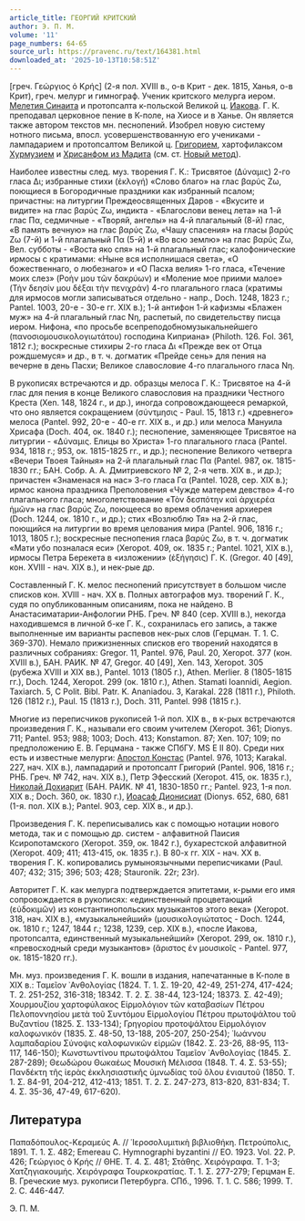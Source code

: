 ```yaml
---
article_title: ГЕОРГИЙ КРИТСКИЙ
author: Э. П. М.
volume: '11'
page_numbers: 64-65
source_url: https://pravenc.ru/text/164381.html
downloaded_at: '2025-10-13T10:58:51Z'
---
```


[греч. Γεώργιος ὁ Κρής] (2-я пол. XVIII в., о-в Крит - дек. 1815, Ханья, о-в Крит), греч. мелург и гимнограф. Ученик критского мелурга иером. [Мелетия Синаита](<https://pravenc.ru/text/Мелетия Синаита.html>) и протопсалта к-польской Великой ц. [Иакова](https://pravenc.ru/text/Иаков.html). Г. К. преподавал церковное пение в К-поле, на Хиосе и в Ханье. Он является также автором текстов мн. песнопений. Изобрел новую систему нотного письма, впосл. усовершенствованную его учениками - лампадарием и протопсалтом Великой ц. [Григорием](https://pravenc.ru/text/Григорий.html), хартофилаксом [Хурмузием](https://pravenc.ru/text/Хурмузием.html) и [Хрисанфом из Мадита](<https://pravenc.ru/text/Хрисанфом из Мадита.html>) (см. ст. [Новый метод](<https://pravenc.ru/text/Новый метод.html>)).

Наиболее известны след. муз. творения Г. К.: Трисвятое (Δύναμις) 2-го гласа Δι; избранные стихи (ἐκλογή) «Слово благо» на глас βαρύς Ζω, поющиеся в Богородичные праздники как избранный псалом; причастны: на литургии Преждеосвященных Даров - «Вкусите и видите» на глас βαρύς Ζω, индикта - «Благослови венец лета» на 1-й глас Πα, седмичные - «Творяй, ангелы» на 4-й плагальный (8-й) глас, «В память вечную» на глас βαρύς Ζω, «Чашу спасения» на гласы βαρύς Ζω (7-й) и 1-й плагальный Πα (5-й) и «Во всю землю» на глас βαρύς Ζω, Вел. субботы - «Воста яко спя» на 1-й плагальный глас; калофонические ирмосы с кратимами: «Ныне вся исполнишася света», «О божественнаго, о любезнаго» и «О Пасха велия» 1-го гласа, «Течение моих слез» (Ροὴν μου τῶν δακρύων) и «Моление мое приими малое» (Τὴν δεησίν μου δέξαι τὴν πενιχράν) 4-го плагального гласа (кратимы для ирмосов могли записываться отдельно - напр., Doch. 1248, 1823 г.; Pantel. 1003, 20-е - 30-е гг. XIX в.); 1-й антифон 1-й кафизмы «Блажен муж» на 4-й плагальный глас Νη, распетый, по свидетельству писца иером. Нифона, «по просьбе всепреподобномузыкальнейшего (πανοσιομουσικολογιωτάτου) господина Киприана» (Philoth. 126. Fol. 361, 1812 г.); воскресные стихиры 2-го гласа Δι «Прежде век от Отца рождшемуся» и др., в т. ч. догматик «Прейде сень» для пения на вечерне в день Пасхи; Великое славословие 4-го плагального гласа Νη.

В рукописях встречаются и др. образцы мелоса Г. К.: Трисвятое на 4-й глас для пения в конце Великого славословия на праздники Честного Креста (Xen. 148, 1824 г., и др.), иногда сопровождающееся ремаркой, что оно является сокращением (σύντμησις - Paul. 15, 1813 г.) «древнего» мелоса (Pantel. 992, 20-е - 40-е гг. XIX в., и др.) или мелоса Мануила Хрисафа (Doch. 404, ок. 1840 г.); песнопение, заменяющее Трисвятое на литургии - «Δύναμις. Елицы во Христа» 1-го плагального гласа (Pantel. 934, 1818 г.; 953, ок. 1815-1825 гг., и др.); песнопение Великого четверга «Вечери Твоея Тайныя» на 2-й плагальный глас Πα (Pantel. 987, ок. 1815-1830 гг.; БАН. Собр. А. А. Дмитриевского № 2, 2-я четв. XIX в., и др.); причастен «Знаменася на нас» 3-го гласа Γα (Pantel. 1028, сер. XIX в.); ирмос канона праздника Преполовения «Чужде матерем девство» 4-го плагального гласа; многолетствование «Τὸν δεσπότην καὶ ἀρχιερέα ἡμῶν» на глас βαρύς Ζω, поющееся во время облачения архиерея (Doch. 1244, ок. 1810 г., и др.); стих «Возлюблю Тя» на 2-й глас, поющийся на литургии во время целования мира (Pantel. 906, 1816 г.; 1013, 1805 г.); воскресные песнопения гласа βαρύς Ζω, в т. ч. догматик «Мати убо позналася еси» (Xeropot. 409, ок. 1835 г.; Pantel. 1021, XIX в.), ирмосы Петра Берекета в «изложении» (ἐξήγησις) Г. К. (Gregor. 40 [49], кон. XVIII - нач. XIX в.), и нек-рые др.

Составленный Г. К. мелос песнопений присутствует в большом числе списков кон. XVIII - нач. XX в. Полных автографов муз. творений Г. К., судя по опубликованным описаниям, пока не найдено. В Анастасиматарии-Анфологии РНБ. Греч. № 840 (сер. XVIII в.), некогда находившемся в личной б-ке Г. К., сохранилась его запись, а также выполненные им варианты распевов нек-рых слов (Герцман. Т. 1. С. 369-370). Немало прижизненных списков его творений находятся в различных собраниях: Gregor. 11, Pantel. 976, Paul. 20, Xeropot. 377 (кон. XVIII в.), БАН. РАИК. № 47, Gregor. 40 [49], Xen. 143, Xeropot. 305 (рубежа XVIII и XIX вв.), Pantel. 1013 (1805 г.), Athen. Merlier. 8 (1805-1815 гг.), Doch. 1244, Xeropot. 299 (ок. 1810 г.), Athen. Stamati Ioannidi, Aegion. Taxiarch. 5, C Polit. Bibl. Patr. K. Ananiadou. 3, Karakal. 228 (1811 г.), Philoth. 126 (1812 г.), Paul. 15 (1813 г.), Doch. 311, Pantel. 998 (1815 г.).

Многие из переписчиков рукописей 1-й пол. XIX в., в к-рых встречаются произведения Г. К., называли его своим учителем (Xeropot. 361; Dionys. 711; Pantel. 953; 988; 1003; Doch. 413; Konstamon. 87; Xen. 107; 109; по предположению Е. В. Герцмана - также СПбГУ. MS E II 80). Среди них есть и известные мелурги: [Апостол Констас](<https://pravenc.ru/text/Апостол Констас.html>) (Pantel. 976, 1013; Karakal. 227, нач. XIX в.), лампадарий и протопсалт Григорий (Pantel. 906, 1816 г.; РНБ. Греч. № 742, нач. XIX в.), Петр Эфесский (Xeropot. 415, ок. 1835 г.), [Николай Дохиарит](<https://pravenc.ru/text/Николай Дохиарит.html>) (БАН. РАИК. № 41, 1830-1850 гг.; Pantel. 923, 1-я пол. XIX в.; Doch. 360, ок. 1830 г.), [Иоасаф Дионисиат](<https://pravenc.ru/text/Иоасаф Дионисиат.html>) (Dionys. 652, 680, 681 (1-я. пол. XIX в.); Pantel. 903, сер. XIX в., и др.).

Произведения Г. К. переписывались как с помощью нотации нового метода, так и с помощью др. систем - алфавитной Паисия Ксиропотамского (Xeropot. 359, ок. 1842 г.), бухарестской алфавитной (Xeropot. 409; 411; 413-415, ок. 1835 г.). В 80-х гг. XIX - нач. XX в. творения Г. К. копировались румыноязычными переписчиками (Paul. 407; 432; 315; 396; 503; 428; Stauronik. 22r; 23r).

Авторитет Г. К. как мелурга подтверждается эпитетами, к-рыми его имя сопровождается в рукописях: «единственный процветающий (εὐδοκιμῶν) из константинопольских музыкантов этого века» (Xeropot. 318, нач. XIX в.), «музыкальнейший» (μουσικολογιώτατος - Doch. 1244, ок. 1810 г.; 1247, 1844 г.; 1238, 1239, сер. XIX в.), «после Иакова, протопсалта, единственный музыкальнейший» (Xeropot. 299, ок. 1810 г.), «превосходный среди музыкантов» (ἄριστος ἐν μουσικοῖς - Pantel. 977, ок. 1815-1820 гг.).

Мн. муз. произведения Г. К. вошли в издания, напечатанные в К-поле в XIX в.: Ταμεῖον ᾿Ανθολογίας (1824. Τ. 1. Σ. 19-20, 42-49, 251-274, 417-424; Τ. 2. 251-252, 316-318; 18342. Τ. 2. Σ. 38-44, 123-124; 18373. Σ. 42-49); Χουρμουζίου χαρτοφύλακος Εἱρμολόγιον τῶν καταβασίων Πέτρου Πελοποννησίου μετὰ τοῦ Συντόμου Εἱρμολογίου Πέτρου πρωτοψάλτου τοῦ Βυζαντίου (1825. Σ. 133-134); Γρηγορίου προτοψάλτου Εἱρμολόγιον καλοφωνικόν (1835. Σ. 48-50, 13-188, 205-207, 250-254); ᾿Ιωάννου λαμπαδαρίου Σύνοψις καλοφωνικῶν εἱρμῶν (1842. Σ. 23-26, 88-95, 113-117, 146-150); Κωνστωντίνου πρωτοψάλτου Ταμεῖον ᾿Ανθολογίας (1845. Σ. 287-289); Θεωδώρου Θωκαέως Μουσικὴ Μέλισσα (1848. Τ. 4. Σ. 53-55); Πανδέκτη τῆς ἱερὰς ἐκκλησιαστικῆς ὑμνωδίας τοῦ ὅλου ἐνιαυτοῦ (1850. Τ. 1. Σ. 84-91, 204-212, 412-413; 1851. Τ. 2. Σ. 247-273, 813-820, 831-834; Τ. 4. Σ. 35-36, 47-49, 617-620).

## Литература

Παπαδόπουλος-Κεραμεύς Α. // ῾Ιεροσολυμιτικὴ βιβλιοθήκη. Πετρούπολις, 1891. Τ. 1. Σ. 482; Emereau C. Hymnographi byzantini // EO. 1923. Vol. 22. P. 426; Γεώργιος ὁ Κρής // ΘΗΕ. Τ. 4. Σ. 481; Στάθης. Χειρόγραφα. Τ. 1-3; Χατζηγιακουμής. Χειρόγραφα Τουρκοκρατίας. T. 1. Σ. 277-279; Герцман Е. В. Греческие муз. рукописи Петербурга. СПб., 1996. Т. 1. С. 586; 1999. Т. 2. С. 446-447.

Э. П. М.

